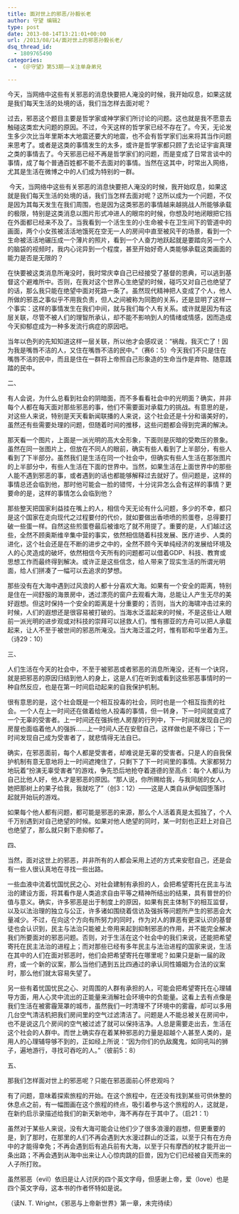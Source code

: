 ```yaml
---
title: 面对世上的邪恶/孙毅长老
author: 守望 编辑2
type: post
date: 2013-08-14T13:21:01+00:00
url: /2013/08/14/面对世上的邪恶孙毅长老/
dsq_thread_id:
  - 1809765490
categories:
  - 《＠守望》第53期——关注单身弟兄

---
```

<p class="mceWPmore" title="更多...">
  今天，当网络中这些有关邪恶的消息快要把人淹没的时候，我开始叹息，如果这就是我们每天生活的处境的话，我们当怎样去面对呢？<!--more-->
</p>

<p class="mceWPmore" title="更多...">
  过去，邪恶这个题目主要是哲学家或神学家们所讨论的问题。这也就是我不愿意去触碰这类宏大问题的原因。不过，今天这样的哲学家已经不存在了。今天，无论发生多少次比当年里斯本大地震还要大的地震，也不会有哲学家们出来将其当作问题来思考了。或者是这类的事情发生的太多，或许是哲学家都只顾了去论证宇宙真理之类的事情去了。今天邪恶已经不再是哲学家们的问题，而是变成了日常言谈中的事情，成了每个普通百姓都不能不去面对的事情。当然在这其中，时常出入网络，尤其是生活在微博之中的人们成为特别的一群。
</p>

 今天，当网络中这些有关邪恶的消息快要把人淹没的时候，我开始叹息，如果这就是我们每天生活的处境的话，我们当怎样去面对呢？这所以成为一个问题，不仅是因为其每天发生在我们周围，也是因为这类邪恶的事情越来越挑战人所能够承载的极限，特别是这类消息以图片形式冲进人的眼帘的时候，你想及时地闭眼把它挡在外面都已经来不及了。当我看到一个活生生的小生命被卡在卫生间下的管道中的画面，两个小女孩被活活地饿死在空无一人的房间中直至被风干的场景，看到一个生命被活活地碾压成一个薄片的照片，看到一个人奋力地跃起就是要踏向另一个人的脑袋的视频时，我内心诧异到一个程度，甚至开始好奇人类能够承载这类画面的能力是否是无限的？

在快要被这类消息所淹没时，我时常庆幸自己已经接受了基督的恩典，可以逃到基督这个避难所中。否则，在我对这个世界心生绝望的时候，碰巧又对自己也绝望了的话，那么我只能在绝望中面对死路一条了。虽然现代精神把人变成了个人，他人所做的邪恶之事似乎不用我负责，但人之间被称为同胞的关系，还是显明了这样一个事实：这样的事情发生在我们中间，就与我们每个人有关系。或许就是因为有这层关联，尽管不被人们的理智所承认，却不能不影响到人的情绪或情感，因而造成今天抑郁症成为一种多发流行病症的原因吧。

当年以色列的先知知道这样一层关联，所以他才会感叹说：“祸哉，我灭亡了！因为我是嘴唇不洁的人，又住在嘴唇不洁的民中。”（赛6：5）今天我们不只是住在嘴唇不洁的民中，而且是住在一群将上帝照自己形象造的生命当作是弃物、随意践踏的民中。

二、

有人会说，为什么总看到社会的阴暗面，而不多看看社会中的光明面？确实，并非每个人都在每天面对那些邪恶的事，他们不需要面对承载力的挑战。有意思的是，对这些人来说，特别是天天看新闻联播的人来说，这个社会还是十分和谐美好的，虽然还有些需要处理的问题，但随着时间的推移，这些问题都会得到完满的解决。

那天看一个图片，上面是一派光明的高大全形象，下面则是灰暗的受欺压的景象。虽然在同一张图片上，但放在不同人的眼前，确实有些人看到了上半部分，有些人看到了下半部分。虽然我们是生活在同一个社会中，但确实有些人生活在那张图片的上半部分中，有些人生活在下面的世界中。当然，如果生活在上面世界中的那些人能不遇到邪恶的事，或者遇到的话也都能够解释过去就好了。但问题是，这样的事情总还会临到他，那时他可能会一脸的错愕，十分诧异怎么会有这样的事情？更要命的是，这样的事情怎么会临到他？

那些整天把国家利益挂在嘴上的人，相信今天无论有什么问题，多少的不幸，都只是这个国家在走向现代之过程要付的代价，就如要做出香喷喷的煎蛋卷，总得要打破一些蛋一样。自然这些煎蛋卷最后被谁吃了就不用提了。重要的是，人们越过这些，全然不顾奥斯维辛集中营的事实，依然相信随着科技发展、医疗进步、人类的进化，这个社会还是在不断的进步之中的，全然不顾今天单纯经济的发展给环境及人的心灵造成的破坏，依然相信今天所有的问题都可以借着GDP、科技、教育或思想工作而最终得到解决。或许正是这些信念，给人带来了现实生活的所谓光明面，给人们拼凑了一幅可以去追求的梦想。

那些没有在大海中遇到过风浪的人都十分喜欢大海。如果有一个安全的距离，特别是住在一间舒服的海景房中，透过漂亮的窗户去观看大海，总能让人产生无尽的美好遐想。但这时保持一个安全的距离是十分重要的；否则，当大的海啸冲击过来的时候，人们的遐想还是很容易被打破的。当海水泛滥起来的时候，不是这些让人眼前一派光明的进步观或对科技的崇拜可以拯救人们，惟有挪亚的方舟可以把人承载起来，让人不至于被世间的邪恶所淹没。当大海泛滥之时，惟有耶和华坐着为王。（诗29：10）

三、

人们生活在今天的社会中，不至于被邪恶或者邪恶的消息所淹没，还有一个诀窍，就是把邪恶的原因归结到他人的身上，这是人们在听到或看到这些邪恶事情时的一种自然反应，也是在第一时间启动起来的自我保护机制。

很有意思的是，这个社会既是一个相互投毒的社会，同时也是一个相互指责的社会。一个人在上一时间还在做着给他人投毒的事情，但一转身，下一时间就变成了一个无辜的受害者。上一时间还在强拆他人房屋的行列中，下一时间就发现自己的房屋也面临着他人的强拆……上一时间人还在安慰自己，这样做也是不得已；下一时间发现自己成为受害者了，就悲情得无法自已。

确实，在邪恶面前，每个人都是受害者，却难说是无辜的受害者。只是人的自我保护机制有意无意地将上一时间遮掩住了，只剩下了下一时间里的事情。大家都努力地玩着“扮演无辜受害者”的游戏，争先恐后地抢夺着道德的至高点：每个人都认为自己比他人好，他人才是邪恶的原因。“那人说，你所赐给我，与我同居的女人，她把那树上的果子给我，我就吃了”（创3：12）——这是人类自从伊甸园堕落时起就开始玩的游戏。

如果每个他人都有问题，都可能是邪恶的来源，那么个人活着真是太孤独了，个人千万别遇到对自己绝望的时候。如果对他人绝望的同时，某一时刻也正赶上对自己也绝望了，那么就只剩下患抑郁了。

四、

当然，面对这世上的邪恶，并非所有的人都会采用上述的方式来安慰自己，还是会有一些人很认真地在寻找一些出路。

一些血液中流着忧国忧民之心、对社会建制有承担的人，会把希望寄托在民主与法治的建设方面，将其看作是人类追求自由平等之精神所结出的结果，具有普世的价值与意义。确实，许多邪恶是出于制度上的原因，如果有民主体制下的相互监督，以及以法治理的独立与公正，许多诸如围绕着信访及强拆等问题所产生的邪恶会大量减少。不过，在向这个方向有所努力的同时，作为对人的罪恶有更深认识的基督徒也会认识到，民主与法治只能被上帝用来起到抑制邪恶的作用，并不能完全解决我们所要面对的邪恶问题。否则，对于生活在这个社会中的我们来说，还能把希望寄托在民主法治的进程上；而对那些已经有多年民主与法治进程的国家来说，生活在其中的人们在面对邪恶时，他们会把希望寄托在哪里呢？如果只是新一届的政府，或一个新的议案，那么当他们遇到五比四通过的承认同性婚姻为合法的议案时，那么他们就太容易失望了。

另一些有着忧国忧民之心、对周围的人群有承担的人，可能会把希望寄托在心理辅导方面，用人心灵中流出的正能量来消解社会环境中的负能量。这看上去有点像是我们生活在被雾霾笼罩的城市，虽然我们一时清理不了环境中的雾霾，却可以多用几台空气清洁机把我们房间里的空气过滤清洁了。问题是人不能总被关在房间中，也不是说这几个房间的空气被过滤了就可以保持洁净。人总是需要走出去，生活在这个社会的人群中。而世上确实存在着某种邪恶的力量是超越个人甚至人类的，是用人的心理辅导够不到的，正如经上所说：“因为你们的仇敌魔鬼，如同吼叫的狮子，遍地游行，寻找可吞吃的人。”（彼前5：8）

五、

那我们怎样面对世上的邪恶呢？只能在邪恶面前心怀悲观吗？

有了问题，意味着探索旅程的开始。在这个旅程中，在还没有找到某些可供休整的休息点之前，有一幅图画在这个旅程的终点，吸引着参与这个旅程的人，这就是，在新约启示录描述给我们的新天新地中，海不再存在于其中了。（启21：1）

虽然对于某些人来说，没有大海可能会让他们少了很多浪漫的遐想，但更重要的是，到了那时，在那里的人们不再会遇到大水漫过群山的泛滥，以至于只有在方舟中的才能得幸免；不再会遇到后有追兵前有大海，以至于只有摩西的杖才能开出一条出路；不再会遇到从海中出来让人心惊肉跳的巨兽，因为它们已经被自天而来的人子所打败。

虽然邪恶（evil）依旧是让人讨厌的四个英文字母，但感谢上帝，爱（love）也是四个英文字母，这本书的作者怀特如是说。

（读N. T. Wright，《邪恶与上帝新世界》第一章，未完待续）